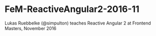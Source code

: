 # FeM-ReactiveAngular2-2016-11
Lukas Ruebbelke (@simpulton) teaches Reactive Angular 2 at Frontend Masters, November 2016
